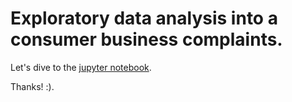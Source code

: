 Exploratory data analysis into a consumer business complaints.
================================================================
Let's dive to the [jupyter notebook](https://github.com/PCoelho07/eda_Consumer_Business_Complaint_Brazil/blob/master/eda_reclamacoes_consumidores_2016.ipynb). 

Thanks! :).
